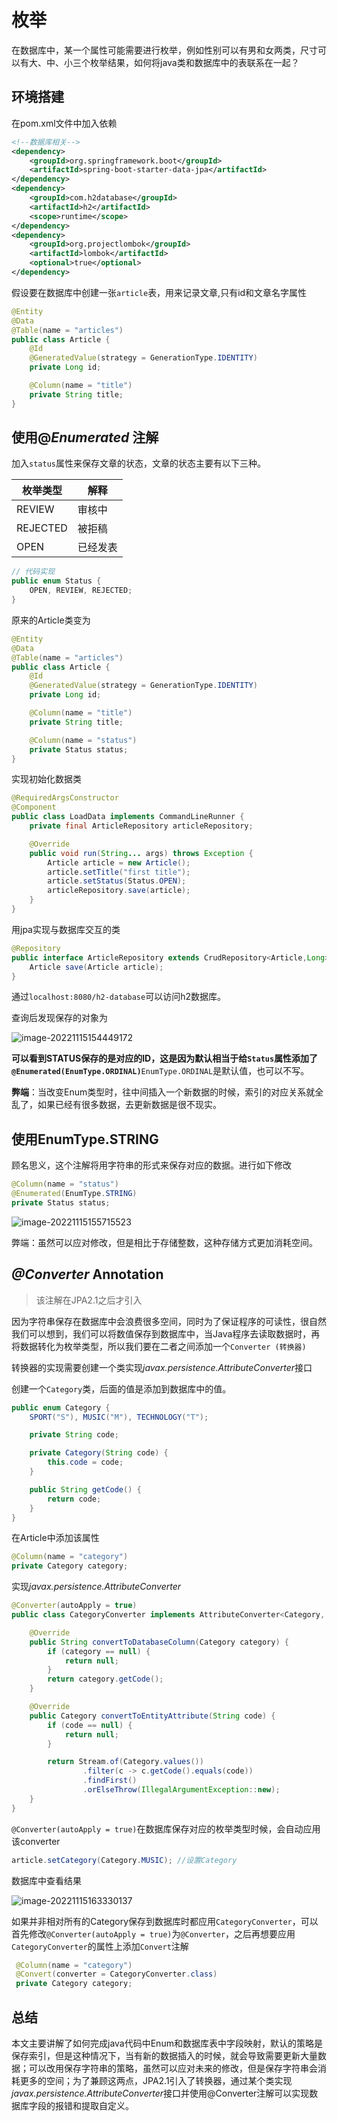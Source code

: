 # 枚举

在数据库中，某一个属性可能需要进行枚举，例如性别可以有男和女两类，尺寸可以有大、中、小三个枚举结果，如何将java类和数据库中的表联系在一起？

## 环境搭建

在pom.xml文件中加入依赖

```xml
<!--数据库相关-->
<dependency>
    <groupId>org.springframework.boot</groupId>
    <artifactId>spring-boot-starter-data-jpa</artifactId>
</dependency>
<dependency>
    <groupId>com.h2database</groupId>
    <artifactId>h2</artifactId>
    <scope>runtime</scope>
</dependency>
<dependency>
    <groupId>org.projectlombok</groupId>
    <artifactId>lombok</artifactId>
    <optional>true</optional>
</dependency>
```

假设要在数据库中创建一张`article`表，用来记录文章,只有id和文章名字属性

```java
@Entity
@Data
@Table(name = "articles")
public class Article {
    @Id
    @GeneratedValue(strategy = GenerationType.IDENTITY)
    private Long id;

    @Column(name = "title")
    private String title;
}
```

## 使用@*Enumerated* 注解

加入`status`属性来保存文章的状态，文章的状态主要有以下三种。

| 枚举类型 | 解释     |
| -------- | -------- |
| REVIEW   | 审核中   |
| REJECTED | 被拒稿   |
| OPEN     | 已经发表 |

```java
// 代码实现
public enum Status {
    OPEN, REVIEW, REJECTED;
}
```

原来的Article类变为

```java
@Entity
@Data
@Table(name = "articles")
public class Article {
    @Id
    @GeneratedValue(strategy = GenerationType.IDENTITY)
    private Long id;

    @Column(name = "title")
    private String title;

    @Column(name = "status")
    private Status status;
}
```

实现初始化数据类

```java
@RequiredArgsConstructor
@Component
public class LoadData implements CommandLineRunner {
    private final ArticleRepository articleRepository;

    @Override
    public void run(String... args) throws Exception {
        Article article = new Article();
        article.setTitle("first title");
        article.setStatus(Status.OPEN);
        articleRepository.save(article);
    }
}
```

用jpa实现与数据库交互的类

```java
@Repository
public interface ArticleRepository extends CrudRepository<Article,Long> {
    Article save(Article article);
}
```

通过`localhost:8080/h2-database`可以访问h2数据库。

查询后发现保存的对象为

![image-20221115154449172](md_img/枚举类型/image-20221115154449172.png)

**可以看到STATUS保存的是对应的ID，这是因为默认相当于给`Status`属性添加了`@Enumerated(EnumType.ORDINAL)`**`EnumType.ORDINAL`是默认值，也可以不写。

**弊端**：当改变Enum类型时，往中间插入一个新数据的时候，索引的对应关系就全乱了，如果已经有很多数据，去更新数据是很不现实。

## 使用EnumType.STRING

顾名思义，这个注解将用字符串的形式来保存对应的数据。进行如下修改

```java
@Column(name = "status")
@Enumerated(EnumType.STRING)
private Status status;
```

![image-20221115155715523](md_img/枚举类型/image-20221115155715523.png)

弊端：虽然可以应对修改，但是相比于存储整数，这种存储方式更加消耗空间。

## *@Converter* Annotation

>该注解在JPA2.1之后才引入

因为字符串保存在数据库中会浪费很多空间，同时为了保证程序的可读性，很自然我们可以想到，我们可以将数值保存到数据库中，当Java程序去读取数据时，再将数据转化为枚举类型，所以我们要在二者之间添加一个`Converter (转换器)`

转换器的实现需要创建一个类实现*javax.persistence.AttributeConverter*接口

创建一个`Category`类，后面的值是添加到数据库中的值。

```java
public enum Category {
    SPORT("S"), MUSIC("M"), TECHNOLOGY("T");

    private String code;

    private Category(String code) {
        this.code = code;
    }

    public String getCode() {
        return code;
    }
}
```

在Article中添加该属性

```java
@Column(name = "category")
private Category category;
```

实现*javax.persistence.AttributeConverter*

```java
@Converter(autoApply = true)
public class CategoryConverter implements AttributeConverter<Category, String> {

    @Override
    public String convertToDatabaseColumn(Category category) {
        if (category == null) {
            return null;
        }
        return category.getCode();
    }

    @Override
    public Category convertToEntityAttribute(String code) {
        if (code == null) {
            return null;
        }

        return Stream.of(Category.values())
                .filter(c -> c.getCode().equals(code))
                .findFirst()
                .orElseThrow(IllegalArgumentException::new);
    }
}
```

`@Converter(autoApply = true)`在数据库保存对应的枚举类型时候，会自动应用该converter

```java
article.setCategory(Category.MUSIC); //设置Category
```

数据库中查看结果

![image-20221115163330137](md_img/枚举类型/image-20221115163330137.png)

如果并非相对所有的Category保存到数据库时都应用`CategoryConverter`，可以首先修改`@Converter(autoApply = true)`为`@Converter`，之后再想要应用`CategoryConverter`的属性上添加`Convert`注解

```java
 @Column(name = "category")
 @Convert(converter = CategoryConverter.class)
 private Category category;
```

## 总结

本文主要讲解了如何完成java代码中Enum和数据库表中字段映射，默认的策略是保存索引，但是这种情况下，当有新的数据插入的时候，就会导致需要更新大量数据；可以改用保存字符串的策略，虽然可以应对未来的修改，但是保存字符串会消耗更多的空间；为了兼顾这两点，JPA2.1引入了转换器，通过某个类实现*javax.persistence.AttributeConverter*接口并使用@Converter注解可以实现数据库字段的报错和提取自定义。